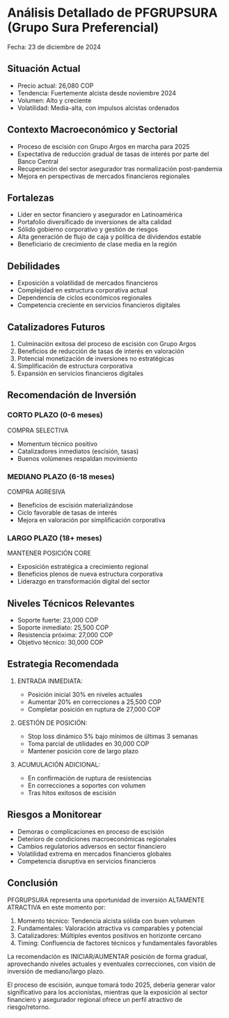 # Análisis Detallado de PFGRUPSURA (Grupo Sura Preferencial)

Fecha: 23 de diciembre de 2024

## Situación Actual

- Precio actual: 26,080 COP
- Tendencia: Fuertemente alcista desde noviembre 2024
- Volumen: Alto y creciente
- Volatilidad: Media-alta, con impulsos alcistas ordenados

## Contexto Macroeconómico y Sectorial

- Proceso de escisión con Grupo Argos en marcha para 2025
- Expectativa de reducción gradual de tasas de interés por parte del Banco Central
- Recuperación del sector asegurador tras normalización post-pandemia
- Mejora en perspectivas de mercados financieros regionales

## Fortalezas

- Líder en sector financiero y asegurador en Latinoamérica
- Portafolio diversificado de inversiones de alta calidad
- Sólido gobierno corporativo y gestión de riesgos
- Alta generación de flujo de caja y política de dividendos estable
- Beneficiario de crecimiento de clase media en la región

## Debilidades

- Exposición a volatilidad de mercados financieros
- Complejidad en estructura corporativa actual
- Dependencia de ciclos económicos regionales
- Competencia creciente en servicios financieros digitales

## Catalizadores Futuros

1. Culminación exitosa del proceso de escisión con Grupo Argos
2. Beneficios de reducción de tasas de interés en valoración
3. Potencial monetización de inversiones no estratégicas
4. Simplificación de estructura corporativa
5. Expansión en servicios financieros digitales

## Recomendación de Inversión

### CORTO PLAZO (0-6 meses)

COMPRA SELECTIVA

- Momentum técnico positivo
- Catalizadores inmediatos (escisión, tasas)
- Buenos volúmenes respaldan movimiento

### MEDIANO PLAZO (6-18 meses)

COMPRA AGRESIVA

- Beneficios de escisión materializándose
- Ciclo favorable de tasas de interés
- Mejora en valoración por simplificación corporativa

### LARGO PLAZO (18+ meses)

MANTENER POSICIÓN CORE

- Exposición estratégica a crecimiento regional
- Beneficios plenos de nueva estructura corporativa
- Liderazgo en transformación digital del sector

## Niveles Técnicos Relevantes

- Soporte fuerte: 23,000 COP
- Soporte inmediato: 25,500 COP
- Resistencia próxima: 27,000 COP
- Objetivo técnico: 30,000 COP

## Estrategia Recomendada

1. ENTRADA INMEDIATA:

   - Posición inicial 30% en niveles actuales
   - Aumentar 20% en correcciones a 25,500 COP
   - Completar posición en ruptura de 27,000 COP

2. GESTIÓN DE POSICIÓN:

   - Stop loss dinámico 5% bajo mínimos de últimas 3 semanas
   - Toma parcial de utilidades en 30,000 COP
   - Mantener posición core de largo plazo

3. ACUMULACIÓN ADICIONAL:
   - En confirmación de ruptura de resistencias
   - En correcciones a soportes con volumen
   - Tras hitos exitosos de escisión

## Riesgos a Monitorear

- Demoras o complicaciones en proceso de escisión
- Deterioro de condiciones macroeconómicas regionales
- Cambios regulatorios adversos en sector financiero
- Volatilidad extrema en mercados financieros globales
- Competencia disruptiva en servicios financieros

## Conclusión

PFGRUPSURA representa una oportunidad de inversión ALTAMENTE ATRACTIVA en este momento por:

1. Momento técnico: Tendencia alcista sólida con buen volumen
2. Fundamentales: Valoración atractiva vs comparables y potencial
3. Catalizadores: Múltiples eventos positivos en horizonte cercano
4. Timing: Confluencia de factores técnicos y fundamentales favorables

La recomendación es INICIAR/AUMENTAR posición de forma gradual, aprovechando niveles actuales y eventuales correcciones, con visión de inversión de mediano/largo plazo.

El proceso de escisión, aunque tomará todo 2025, debería generar valor significativo para los accionistas, mientras que la exposición al sector financiero y asegurador regional ofrece un perfil atractivo de riesgo/retorno.
